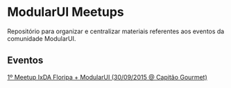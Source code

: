 # ModularUI Meetups

Repositório para organizar e centralizar materiais referentes aos eventos da comunidade ModularUI.

## Eventos

[1º Meetup IxDA Floripa + ModularUI (30/09/2015 @ Capitão Gourmet)](meetup-2015-09-30.md)

